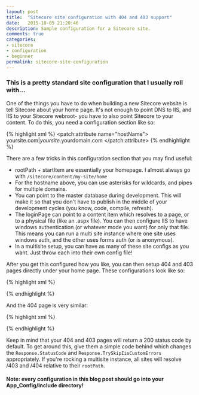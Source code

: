 ```yaml
---
layout: post
title:  "Sitecore site configuration with 404 and 403 support"
date:   2015-10-05 21:20:46
description: Sample configuration for a Sitecore site.
comments: true
categories:
- sitecore
- configuration
- beginner
permalink: sitecore-site-configuration
---
```

### This is a pretty standard site configuration that I usually roll with...
One of the things you have to do when building a new Sitecore website is tell Sitecore about your home page.  It's not enough to point DNS to IIS, and IIS to your Sitecore webroot- you have to also point Sitecore to your content.  To do this, you need a configuration section like so:

{% highlight xml %}
<configuration xmlns:patch="http://www.sitecore.net/xmlconfig/">
  <sitecore>
    <sites>
      <site patch:before="site[@name='website']"
        name="site_name" RequestedAuthnCtx="SITE_CTX" virtualFolder="/"
        physicalFolder="/" requireLogin="false"  loginPage="/path/to/login"
        rootPath="/sitecore/content/my-site" startItem="/home" database="web"
        domain="extranet" allowDebug="true" cacheHtml="true"
        htmlCacheSize="10MB" registryCacheSize="0" viewStateCacheSize="0"
        xslCacheSize="5MB" filteredItemsCacheSize="2MB"  enablePreview="true"
        enableWebEdit="true" enableDebugger="true" disableClientData="false"
      />
      <site name="site_name">
        <patch:attribute name="hostName">
          yoursite.com|*yoursite*.yourdomain.com
        </patch:attribute>
      </site>
    </sites>
  </sitecore>
</configuration>
{% endhighlight %}

There are a few tricks in this configuration section that you may find useful:

* rootPath + startItem are essentially your homepage.  I almost always go with `/sitecore/content/my-site/home`
* For the hostname above, you can use asterisks for wildcards, and pipes for multiple domains.
* You can point to the master database during development.  This will make it so that you don't have to publish in the middle of your development cycles (you know, code, compile, refresh).
* The loginPage can point to a content item which resolves to a page, or to a physical file (like an .aspx file).  You can then configure IIS to have windows authentication (or whatever mode you want) for only that file.  This means you can run a multi site instance where one site uses windows auth, and the other uses forms auth (or is anonymous).
* In a multisite setup, you can have as many of these site configs as you want.  Just throw each into their own config file!

After you get this configured how you like, you can then setup 404 and 403 pages directly under your home page.  These configurations look like so:

{% highlight xml %}
<?xml version="1.0" encoding="utf-8" ?>
<configuration xmlns:patch="http://www.sitecore.net/xmlconfig/">
  <sitecore>
    <settings>
      <setting name="NoAccessUrl" value="/403" />
    </settings>
  </sitecore>
</configuration>
{% endhighlight %}

And the 404 page is very similar:

{% highlight xml %}
<?xml version="1.0" encoding="utf-8" ?>
<configuration xmlns:patch="http://www.sitecore.net/xmlconfig/">
  <sitecore>
    <settings>
      <setting name="ItemNotFoundUrl" value="/404" />
      <setting name="LinkItemNotFoundUrl" value="/404" />
      <setting name="RequestErrors.UseServerSideRedirect" value="true" />
    </settings>
  </sitecore>
</configuration>
{% endhighlight %}

Keep in mind that your 404 and 403 pages will return a 200 status code by default.  To get around this, give them a simple code behind which changes the `Response.StatusCode` and `Response.TrySkipIisCustomErrors` appropriately.  If you're rocking a multisite instance, all sites will resolve /403 and /404 relative to their `rootPath`.

#### Note: every configuration in this blog post should go into your App_Config/Include directory!
